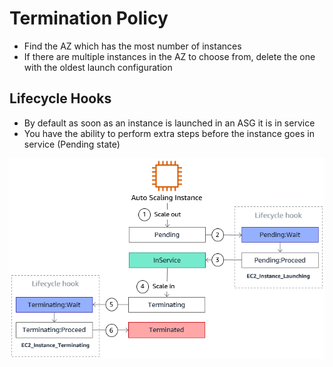 # Termination Policy

* Find the AZ which has the most number of instances
* If there are multiple instances in the AZ to choose from, delete the one with the oldest launch configuration

## Lifecycle Hooks

* By default as soon as an instance is launched in an ASG it is in service
* You have the ability to perform extra steps before the instance goes in service (Pending state)

![Lifecycle](lifecycle_hooks.png)
